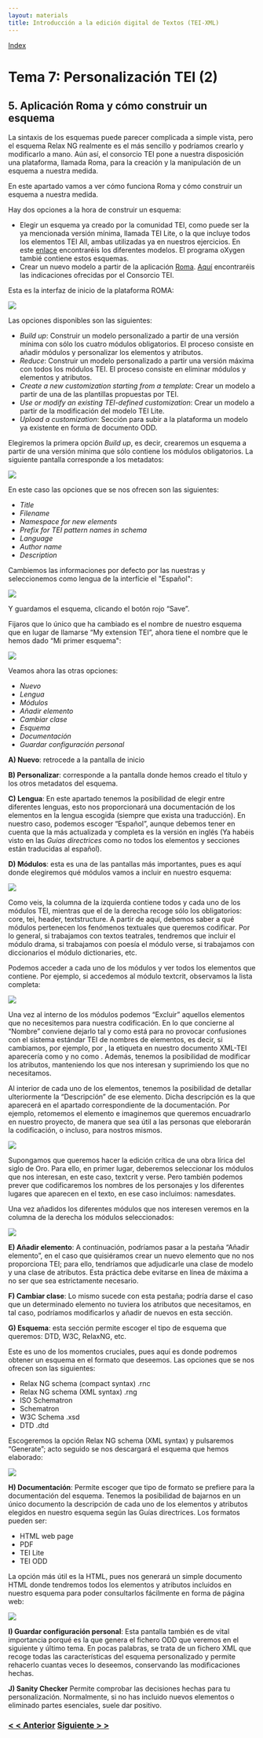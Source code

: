 ```yaml
---
layout: materials
title: Introducción a la edición digital de Textos (TEI-XML)
---
```


<a href="{{ site.url }}/materials/IntroTEI/index.html">Index</a>

# Tema 7: Personalización TEI (2)

## 5\. Aplicación Roma y cómo construir un esquema

La sintaxis de los esquemas puede parecer complicada a simple vista, pero el esquema Relax NG realmente es el más sencillo y podríamos crearlo y modificarlo a mano. Aún así, el consorcio TEI pone a nuestra disposición una plataforma, llamada Roma, para la creación y la manipulación de un esquema a nuestra medida.

En este apartado vamos a ver cómo funciona Roma y cómo construir un esquema a nuestra medida.

Hay dos opciones a la hora de construir un esquema:

*   Elegir un esquema ya creado por la comunidad TEI, como puede ser la ya mencionada versión mínima, llamada TEI Lite, o la que incluye todos los elementos TEI All, ambas utilizadas ya en nuestros ejercicios. En este [enlace](http://www.tei-c.org/Guidelines/Customization/) encontraréis los diferentes modelos. El programa oXygen tambié contiene estos esquemas.
*   Crear un nuevo modelo a partir de la aplicación [Roma](http://www.tei-c.org/Roma/). [Aquí](http://www.tei-c.org/Guidelines/Customization/use_roma.xml) encontraréis las indicaciones ofrecidas por el Consorcio TEI.

Esta es la interfaz de inicio de la plataforma ROMA:

![](img/01.png)

Las opciones disponibles son las siguientes:

*   _Build up_: Construir un modelo personalizado a partir de una versión mínima con sólo los cuatro módulos obligatorios. El proceso consiste en añadir módulos y personalizar los elementos y atributos.
*   _Reduce_: Construir un modelo personalizado a partir una versión máxima con todos los módulos TEI. El proceso consiste en eliminar módulos y elementos y atributos.
*   _Create a new customization starting from a template_: Crear un modelo a partir de una de las plantillas propuestas por TEI.
*   _Use or modify an existing TEI-defined customization_: Crear un modelo a partir de la modificación del modelo TEI Lite.
*   _Upload a customization_: Sección para subir a la plataforma un modelo ya existente en forma de documento ODD.

Elegiremos la primera opción _Build up_, es decir, crearemos un esquema a partir de una versión mínima que sólo contiene los módulos obligatorios. La siguiente pantalla corresponde a los metadatos:

![](img/02.png)  

En este caso las opciones que se nos ofrecen son las siguientes:

*   _Title_
*   _Filename_
*   _Namespace for new elements_
*   _Prefix for TEI pattern names in schema_
*   _Language_
*   _Author name_
*   _Description_

Cambiemos las informaciones por defecto por las nuestras y seleccionemos como lengua de la interfície el "Español":

![](img/03.png)

Y guardamos el esquema, clicando el botón rojo “Save”.

Fijaros que lo único que ha cambiado es el nombre de nuestro esquema que en lugar de llamarse “My extension TEI”, ahora tiene el nombre que le hemos dado “Mi primer esquema":

![](img/04.png)

Veamos ahora las otras opciones:

*   _Nuevo_
*   _Lengua_
*   _Módulos_
*   _Añadir elemento_
*   _Cambiar clase_
*   _Esquema_
*   _Documentación_
*   _Guardar configuración personal_

**A) Nuevo**: retrocede a la pantalla de inicio

**B) Personalizar**: corresponde a la pantalla donde hemos creado el título y los otros metadatos del esquema.

**C) Lengua**: En este apartado tenemos la posibilidad de elegir entre diferentes lenguas, esto nos proporcionará una documentación de los elementos en la lengua escogida (siempre que exista una traducción). En nuestro caso, podemos escoger “Español”, aunque debemos tener en cuenta que la más actualizada y completa es la versión en inglés (Ya habéis visto en las _Guías directrices_ como no todos los elementos y secciones están traducidas al español).

**D) Módulos**: esta es una de las pantallas más importantes, pues es aquí donde elegiremos qué módulos vamos a incluir en nuestro esquema:

![](img/05.png)

Como veis, la columna de la izquierda contiene todos y cada uno de los módulos TEI, mientras que el de la derecha recoge sólo los obligatorios: <span class="code">core, tei, header, textstructure</span>. A partir de aquí, debemos saber a qué módulos pertenecen los fenómenos textuales que queremos codificar. Por lo general, si trabajamos con textos teatrales, tendremos que incluir el módulo <span class="code">drama</span>, si trabajamos con poesía el módulo <span class="code">verse</span>, si trabajamos con diccionarios el módulo <span class="code">dictionaries</span>, etc.

Podemos acceder a cada uno de los módulos y ver todos los elementos que contiene. Por ejemplo, si accedemos al módulo <span class="code">textcrit</span>, observamos la lista completa:

![](img/07.png)  

Una vez al interno de los módulos podemos “Excluir” aquellos elementos que no necesitemos para nuestra codificación. En lo que concierne al “Nombre” conviene dejarlo tal y como está para no provocar confusiones con el sistema estándar TEI de nombres de elementos, es decir, si cambiamos, por ejemplo, <span class="code"><app></span> por <span class="code"><aparato></span>, la etiqueta en nuestro documento XML-TEI aparecería como <span class="code"><aparato></span> y no como <span class="code"><app></span>. Además, tenemos la posibilidad de modificar los atributos, manteniendo los que nos interesan y suprimiendo los que no necesitamos.

Al interior de cada uno de los elementos, tenemos la posibilidad de detallar ulteriormente la “Descripción” de ese elemento. Dicha descripción es la que aparecerá en el apartado correspondiente de la documentación. Por ejemplo, retomemos el elemento <span class="code"><app></span> e imaginemos que queremos encuadrarlo en nuestro proyecto, de manera que sea útil a las personas que eleborarán la codificación, o incluso, para nostros mismos.

![](img/7.1.png)

Supongamos que queremos hacer la edición crítica de una obra lírica del siglo de Oro. Para ello, en primer lugar, deberemos seleccionar los módulos que nos interesan, en este caso, <span class="code">textcrit</span> y <span class="code">verse</span>. Pero también podemos prever que codificaremos los nombres de los personajes y los diferentes lugares que aparecen en el texto, en ese caso incluimos: <span class="code">namesdates</span>.

Una vez añadidos los diferentes módulos que nos interesen veremos en la columna de la derecha los módulos seleccionados:

![](img/06.png)  

**E) Añadir elemento**: A continuación, podríamos pasar a la pestaña “Añadir elemento”, en el caso que quisiéramos crear un nuevo elemento que no nos proporciona TEI; para ello, tendríamos que adjudicarle una clase de modelo y una clase de atributos. Esta práctica debe evitarse en línea de máxima a no ser que sea estrictamente necesario.

**F) Cambiar clase**: Lo mismo sucede con esta pestaña; podría darse el caso que un determinado elemento no tuviera los atributos que necesitamos, en tal caso, podríamos modificarlos y añadir de nuevos en esta sección.

**G) Esquema**: esta sección permite escoger el tipo de esquema que queremos: DTD, W3C, RelaxNG, etc.

Este es uno de los momentos cruciales, pues aquí es donde podremos obtener un esquema en el formato que deseemos. Las opciones que se nos ofrecen son las siguientes:

*   Relax NG schema (compact syntax) .rnc
*   Relax NG schema (XML syntax) .rng
*   ISO Schematron
*   Schematron
*   W3C Schema .xsd
*   DTD .dtd

Escogeremos la opción Relax NG schema (XML syntax) y pulsaremos “Generate”; acto seguido se nos descargará el esquema que hemos elaborado:

![](img/08.png)

**H) Documentación**: Permite escoger que tipo de formato se prefiere para la documentación del esquema. Tenemos la posibilidad de bajarnos en un único documento la descripción de cada uno de los elementos y atributos elegidos en nuestro esquema según las Guías directrices. Los formatos pueden ser:

*   HTML web page
*   PDF
*   TEI Lite
*   TEI ODD

La opción más útil es la HTML, pues nos generará un simple documento HTML donde tendremos todos los elementos y atributos incluidos en nuestro esquema para poder consultarlos fácilmente en forma de página web:

![](img/10.png)

**I) Guardar configuración personal**: Esta pantalla también es de vital importancia porqué es la que genera el fichero ODD que veremos en el siguiente y último tema. En pocas palabras, se trata de un fichero XML que recoge todas las características del esquema personalizado y permite rehacerlo cuantas veces lo deseemos, conservando las modificaciones hechas.

**J) Sanity Checker** Permite comprobar las decisiones hechas para tu personalización. Normalmente, si no has incluido nuevos elementos o eliminado partes esenciales, suele dar positivo.

### [< < Anterior](7.1.html)         [Siguiente > >](8.1.html)